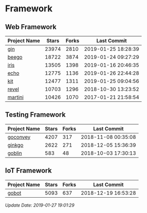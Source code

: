 # Framework

## Web Framework

| Project Name | Stars | Forks | Last Commit |
| ------------ | ----- | ----- | ----------- |
| [gin](https://github.com/gin-gonic/gin) | 23974 | 2810 | 2019-01-25 18:28:39 |
| [beego](https://github.com/astaxie/beego) | 18722 | 3874 | 2019-01-24 09:27:29 |
| [iris](https://github.com/kataras/iris) | 13505 | 1398 | 2019-01-16 20:46:35 |
| [echo](https://github.com/labstack/echo) | 12775 | 1136 | 2019-01-26 22:44:28 |
| [kit](https://github.com/go-kit/kit) | 12477 | 1311 | 2019-01-25 09:04:56 |
| [revel](https://github.com/revel/revel) | 10703 | 1296 | 2018-10-30 13:23:52 |
| [martini](https://github.com/go-martini/martini) | 10426 | 1070 | 2017-01-21 21:58:54 |

## Testing Framework

| Project Name | Stars | Forks | Last Commit |
| ------------ | ----- | ----- | ----------- |
| [goconvey](https://github.com/smartystreets/goconvey) | 4207 | 317 | 2018-11-08 00:35:08 |
| [ginkgo](https://github.com/onsi/ginkgo) | 2622 | 271 | 2018-12-05 15:36:39 |
| [goblin](https://github.com/franela/goblin) | 583 | 48 | 2018-10-03 17:30:13 |

## IoT Framework

| Project Name | Stars | Forks | Last Commit |
| ------------ | ----- | ----- | ----------- |
| [gobot](https://github.com/hybridgroup/gobot) | 5093 | 637 | 2018-12-19 16:53:28 |

*Update Date: 2019-01-27 19:01:29*